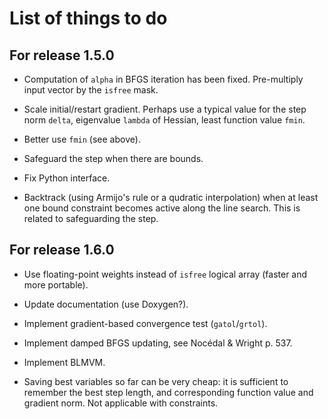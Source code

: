 # List of things to do

## For release 1.5.0

* Computation of `alpha` in BFGS iteration has been fixed.  Pre-multiply input
  vector by the `isfree` mask.

* Scale initial/restart gradient.  Perhaps use a typical value for the step
  norm `delta`, eigenvalue `lambda` of Hessian, least function value `fmin`.

* Better use `fmin` (see above).

* Safeguard the step when there are bounds.

* Fix Python interface.

* Backtrack (using Armijo's rule or a qudratic interpolation) when at least one
  bound constraint becomes active along the line search.  This is related to
  safeguarding the step.


## For release 1.6.0

* Use floating-point weights instead of `isfree` logical array (faster and more
  portable).

* Update documentation (use Doxygen?).

* Implement gradient-based convergence test (`gatol`/`grtol`).

* Implement damped BFGS updating, see Nocédal & Wright p. 537.

* Implement BLMVM.

* Saving best variables so far can be very cheap: it is sufficient to
  remember the best step length, and corresponding function value and
  gradient norm.  Not applicable with constraints.

